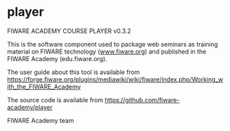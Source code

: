 # player

FIWARE ACADEMY COURSE PLAYER v0.3.2

This is the software component used to package web seminars as training 
material on FIWARE technology (www.fiware.org) and published in the FIWARE
Academy (edu.fiware.org).

The user guide about this tool is available from
https://forge.fiware.org/plugins/mediawiki/wiki/fiware/index.php/Working_with_the_FIWARE_Academy

The source code is available from
https://github.com/fiware-academy/player

FIWARE Academy team
